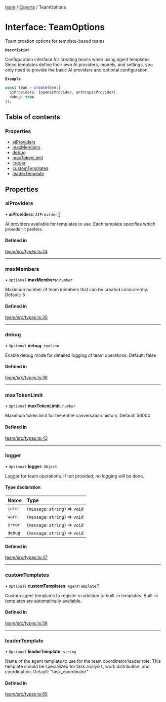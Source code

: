 <!-- 
 ⚠️  AUTO-GENERATED FILE - DO NOT EDIT MANUALLY
 This file is automatically generated by scripts/docs-generator.js
 To make changes, edit the source TypeScript files or update the generator script
-->

[team](../../) / [Exports](../modules) / TeamOptions

# Interface: TeamOptions

Team creation options for template-based teams

**`Description`**

Configuration interface for creating teams when using agent templates.
Since templates define their own AI providers, models, and settings,
you only need to provide the basic AI providers and optional configuration.

**`Example`**

```typescript
const team = createTeam({
  aiProviders: [openaiProvider, anthropicProvider],
  debug: true
});
```

## Table of contents

### Properties

- [aiProviders](TeamOptions#aiproviders)
- [maxMembers](TeamOptions#maxmembers)
- [debug](TeamOptions#debug)
- [maxTokenLimit](TeamOptions#maxtokenlimit)
- [logger](TeamOptions#logger)
- [customTemplates](TeamOptions#customtemplates)
- [leaderTemplate](TeamOptions#leadertemplate)

## Properties

### aiProviders

• **aiProviders**: `AIProvider`[]

AI providers available for templates to use.
Each template specifies which provider it prefers.

#### Defined in

[team/src/types.ts:24](https://github.com/woojubb/robota/blob/87419dbb26faf50d7f1d60ae717fbe215743d1f6/packages/team/src/types.ts#L24)

___

### maxMembers

• `Optional` **maxMembers**: `number`

Maximum number of team members that can be created concurrently.
Default: 5

#### Defined in

[team/src/types.ts:30](https://github.com/woojubb/robota/blob/87419dbb26faf50d7f1d60ae717fbe215743d1f6/packages/team/src/types.ts#L30)

___

### debug

• `Optional` **debug**: `boolean`

Enable debug mode for detailed logging of team operations.
Default: false

#### Defined in

[team/src/types.ts:36](https://github.com/woojubb/robota/blob/87419dbb26faf50d7f1d60ae717fbe215743d1f6/packages/team/src/types.ts#L36)

___

### maxTokenLimit

• `Optional` **maxTokenLimit**: `number`

Maximum token limit for the entire conversation history.
Default: 50000

#### Defined in

[team/src/types.ts:42](https://github.com/woojubb/robota/blob/87419dbb26faf50d7f1d60ae717fbe215743d1f6/packages/team/src/types.ts#L42)

___

### logger

• `Optional` **logger**: `Object`

Logger for team operations. If not provided, no logging will be done.

#### Type declaration

| Name | Type |
| :------ | :------ |
| `info` | (`message`: `string`) => `void` |
| `warn` | (`message`: `string`) => `void` |
| `error` | (`message`: `string`) => `void` |
| `debug` | (`message`: `string`) => `void` |

#### Defined in

[team/src/types.ts:47](https://github.com/woojubb/robota/blob/87419dbb26faf50d7f1d60ae717fbe215743d1f6/packages/team/src/types.ts#L47)

___

### customTemplates

• `Optional` **customTemplates**: `AgentTemplate`[]

Custom agent templates to register in addition to built-in templates.
Built-in templates are automatically available.

#### Defined in

[team/src/types.ts:58](https://github.com/woojubb/robota/blob/87419dbb26faf50d7f1d60ae717fbe215743d1f6/packages/team/src/types.ts#L58)

___

### leaderTemplate

• `Optional` **leaderTemplate**: `string`

Name of the agent template to use for the team coordinator/leader role.
This template should be specialized for task analysis, work distribution, and coordination.
Default: "task_coordinator"

#### Defined in

[team/src/types.ts:65](https://github.com/woojubb/robota/blob/87419dbb26faf50d7f1d60ae717fbe215743d1f6/packages/team/src/types.ts#L65)
